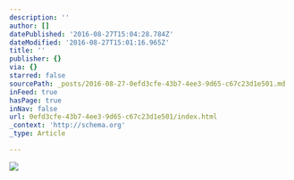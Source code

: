 ```yaml
---
description: ''
author: []
datePublished: '2016-08-27T15:04:28.784Z'
dateModified: '2016-08-27T15:01:16.965Z'
title: ''
publisher: {}
via: {}
starred: false
sourcePath: _posts/2016-08-27-0efd3cfe-43b7-4ee3-9d65-c67c23d1e501.md
inFeed: true
hasPage: true
inNav: false
url: 0efd3cfe-43b7-4ee3-9d65-c67c23d1e501/index.html
_context: 'http://schema.org'
_type: Article

---
```

![](https://the-grid-user-content.s3-us-west-2.amazonaws.com/114e5033-b300-490e-9a89-a2a378bf18e0.jpg)